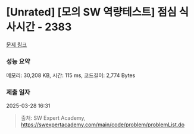 # [Unrated] [모의 SW 역량테스트] 점심 식사시간 - 2383 

[문제 링크](https://swexpertacademy.com/main/code/problem/problemDetail.do?contestProbId=AV5-BEE6AK0DFAVl) 

### 성능 요약

메모리: 30,208 KB, 시간: 115 ms, 코드길이: 2,774 Bytes

### 제출 일자

2025-03-28 16:31



> 출처: SW Expert Academy, https://swexpertacademy.com/main/code/problem/problemList.do